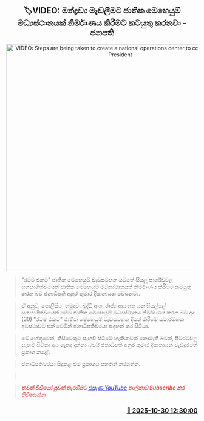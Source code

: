 <p align='center'><b><h2 align='center' title='VIDEO: Steps are being taken to create a national operations center to combat drugs - President'>🏷VIDEO: මත්ද්‍රව්‍ය මැඬලීමට ජාතික මෙහෙයුම් මධ්‍යස්ථානයක් නිර්මාණය කිරීමට කටයුතු කරනවා - ජනපති</h2></b></p>
<p align='center'><img src='https://helakuru.sgp1.cdn.digitaloceanspaces.com/esana/images/lib/anura-ratama-ekata.jpg' width='600' alt='VIDEO: Steps are being taken to create a national operations center to combat drugs - President'></p>

> "රටම එකට" ජාතික මෙහෙයුම් වැඩසටහන යටතේ සියලු පාර්ශ්වවල සහභාගිත්වයෙන් ජාතික මෙහෙයුම් මධ්‍යස්ථානයක් නිර්මාණය කිරීමට කටයුතු කරන බව ජනාධිපති අනුර කුමාර දිසානායක පවසනවා.

> ඒ අනුව, පොලිසිය, හමුදාව, බුද්ධි අංශ, රාජ්‍ය ආයතන යන සියල්ලේ සහභාගිත්වයෙන් මෙම ජාතික මෙහෙයුම් මධ්‍යස්ථානය නිර්මාණය කරන බව අද (30) "රටම එකට" ජාතික මෙහෙයුම් වැඩසටහන දියත් කිරීමේ සමාරම්භක අවස්ථාවට එක් වෙමින් ජනාධිපතිවරයා සඳහන් කර සිටියා.

> මේ හේතුවෙන්, කිසිවෙකුට සැඟවී සිටීමේ හැකියාවක් නොමැති බවත්, පිටරටවල සැඟවී සිටිනා අය ගැනද දන්නා බවයි ජනාධිපති අනුර කුමාර දිසානායක වැඩිදුරටත් ප්‍රකාශ කළේ.

> ජනාධිපතිවරයා සිදුකළ එම ප්‍රකාශය පහතින් නරඹන්න.

>  

> <span style='color:#e64d4d'><em><span><strong>තවත් වීඩියෝ පුවත් නැරඹීමට </strong></span></em></span><a href='https://youtube.com/@esanamedia?si=UZCWEZmqFcpzlvdV'><span style='color:#4d4de6'><em><span><strong><u>එසැණ YouTube</u></strong></span></em></span></a><span style='color:#e64d4d'><em><span><strong> නාලිකාව Subscribe කර පිවිසෙන්න.</strong></span></em></span>



<h3 align='right'><a href='https://www.helakuru.lk/esana/p/114938/'>📅 2025-10-30 12:30:00</a></h3>
